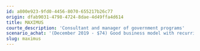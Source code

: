 ```yaml
---
id: a800e923-9fd0-4456-8070-655217b26c77
origin: dfab9031-4798-4724-8dae-4d49ffa4d614
title: MAXIMUS
courte_description: 'Consultant and manager of government programs'
scenario_achat: '(December 2019 - $74) Good business model with recurring revenues. North American leader in the management of government programs, mostly in the US but also in the UK and Australia. Excellent track record and strong balance sheet, even after a large acquisition in November 2018. Entry barriers : high switching costs, specialized expertise and long-held relations with governments. Long-term contracts insure stability of financials. Little cyclicality, even anti-cyclical, to some extent as several contrats to help unemployed get back to work and in healthcare. Main risks are the loss of contracts, the launch of large new contracts which are typically not profitable at the beginning. Generates important free cash flows. Slow but steady growth. Deserves a small premium to the market P/E.'
slug: maximus
---
```

